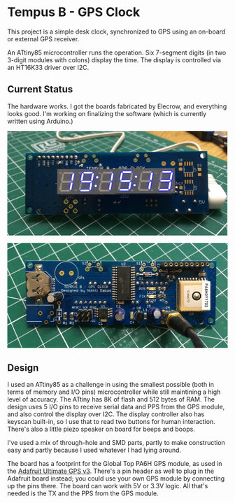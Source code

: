 # Tempus B - GPS Clock

This project is a simple desk clock, synchronized to GPS using an on-board or external GPS receiver.

An ATtiny85 microcontroller runs the operation. Six 7-segment digits (in two 3-digit modules with colons) display the time. The display is controlled via an HT16K33 driver over I2C.

## Current Status

The hardware works. I got the boards fabricated by Elecrow, and everything looks good. I'm working on finalizing the software (which is currently written using Arduino.)

![It's alive!](docs/Tempus%20B%20-%20front.jpg)

![It's alive!](docs/Tempus%20B%20-%20back.jpg)

## Design

I used an ATtiny85 as a challenge in using the smallest possible (both in terms of memory and I/O pins) microcontroller while still maintining a high level of accuracy. The ATtiny has 8K of flash and 512 bytes of RAM. The design uses 5 I/O pins to receive serial data and PPS from the GPS module, and also control the display over I2C. The display controller also has keyscan built-in, so I use that to read two buttons for human interaction. There's also a little piezo speaker on board for beeps and boops.

I've used a mix of through-hole and SMD parts, partly to make construction easy and partly because I used whatever I had lying around.

The board has a footprint for the Global Top PA6H GPS module, as used in the [Adafruit Ultimate GPS v3](https://www.adafruit.com/product/746). There's a pin header as well to plug in the Adafruit board instead; you could use your own GPS module by connecting up the pins there. The board can work with 5V or 3.3V logic. All that's needed is the TX  and the PPS from the GPS module.